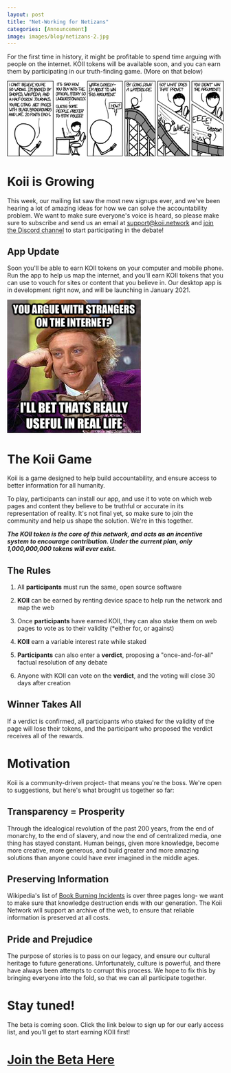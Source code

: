 ```yaml
---
layout: post
title: "Net-Working for Netizans"
categories: [Announcement]
image: images/blog/netizans-2.jpg
---
```


For the first time in history, it might be profitable to spend time arguing with people on the internet. KOII tokens will be available soon, and you can earn them by participating in our truth-finding game. (More on that below)

<img src="/images/blog/argument_victory.png" class="" title="Get paid to play, with koi!" alt="Get paid to play, with koi!">

# Koii is Growing

This week, our mailing list saw the most new signups ever, and we've been hearing a lot of amazing ideas for how we can solve the accountability problem. We want to make sure everyone's voice is heard, so please make sure to subscribe and send us an email at <a target="_blank" href="mailto:support@koii.network">support@koii.network</a> and <a target="_blank" href="https://discord.gg/koii">join the Discord channel</a> to start participating in the debate!

## App Update

Soon you'll be able to earn KOII tokens on your computer and mobile phone. Run the app to help us map the internet, and you'll earn KOII tokens that you can use to vouch for sites or content that you believe in. Our desktop app is in development right now, and will be launching in January 2021.

<img title="Actually- it is!" alt="Actually- it is!" src="/images/blog/netizans.jpg">

# The Koii Game

Koii is a game designed to help build accountability, and ensure access to better information for all humanity.

To play, participants can install our app, and use it to vote on which web pages and content they believe to be truthful or accurate in its representation of reality. It's not final yet, so make sure to join the community and help us shape the solution. We're in this together.

_**The KOII token is the core of this network, and acts as an incentive system to encourage contribution. Under the current plan, only 1,000,000,000 tokens will ever exist.**_

## The Rules

1. All <b>participants</b> must run the same, open source software

2. <b>KOII</b> can be earned by renting device space to help run the network and map the web

3. Once <b>participants</b> have earned KOII, they can also stake them on web pages to vote as to their validity (\*either for, or against)

4. <b>KOII</b> earn a variable interest rate while staked

5. <b>Participants</b> can also enter a <b>verdict</b>, proposing a "once-and-for-all" factual resolution of any debate

6. Anyone with KOII can vote on the <b>verdict</b>, and the voting will close 30 days after creation

## Winner Takes All

If a verdict is confirmed, all participants who staked for the validity of the page will lose their tokens, and the participant who proposed the verdict receives all of the rewards.

# Motivation

Koii is a community-driven project- that means you're the boss. We're open to suggestions, but here's what brought us together so far:

## Transparency = Prosperity

Through the idealogical revolution of the past 200 years, from the end of monarchy, to the end of slavery, and now the end of centralized media, one thing has stayed constant. Human beings, given more knowledge, become more creative, more generous, and build greater and more amazing solutions than anyone could have ever imagined in the middle ages.

## Preserving Information

Wikipedia's list of <a target="_blank" href="https://en.wikipedia.org/wiki/List_of_book-burning_incidents">Book Burning Incidents</a> is over three pages long- we want to make sure that knowledge destruction ends with our generation. The Koii Network will support an archive of the web, to ensure that reliable information is preserved at all costs.

## Pride and Prejudice

The purpose of stories is to pass on our legacy, and ensure our cultural heritage to future generations. Unfortunately, culture is powerful, and there have always been attempts to corrupt this process. We hope to fix this by bringing everyone into the fold, so that we can all participate together.

# Stay tuned!

The beta is coming soon. Click the link below to sign up for our early access list, and you'll get to start earning KOII first!

<h1><a href="https://xyz.us2.list-manage.com/subscribe?u=9842d27bd152b5314774b184c&id=0d4d6aff75" class="cta_button">Join the Beta Here</a></h1>

